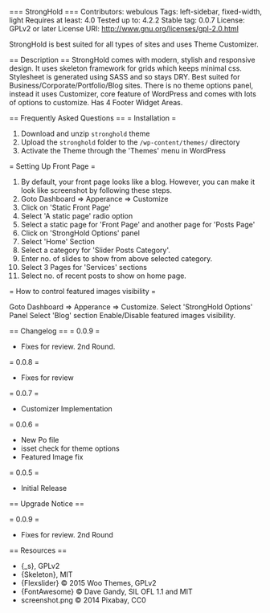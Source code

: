 === StrongHold ===
Contributors: webulous
Tags: left-sidebar, fixed-width, light
Requires at least: 4.0
Tested up to: 4.2.2
Stable tag: 0.0.7
License: GPLv2 or later
License URI: http://www.gnu.org/licenses/gpl-2.0.html

StrongHold is best suited for all types of sites and uses Theme Customizer.

== Description ==
StrongHold comes with modern, stylish and responsive design. It uses skeleton framework for grids which keeps minimal css. Stylesheet is generated using SASS and so stays DRY. Best suited for Business/Corporate/Portfolio/Blog sites. There is no theme options panel, instead it uses Customizer, core feature of WordPress and comes with lots of options to customize. Has 4 Footer Widget Areas.

== Frequently Asked Questions ==
= Installation =
1. Download and unzip `stronghold` theme
2. Upload the `stronghold` folder to the `/wp-content/themes/` directory
3. Activate the Theme through the 'Themes' menu in WordPress

= Setting Up Front Page =
1. By default, your front page looks like a blog. However, you can make it look like screenshot by following these steps.
2. Goto Dashboard => Apperance => Customize
3. Click on 'Static Front Page'
4. Select 'A static page' radio option
4. Select a static page for 'Front Page' and another page for 'Posts Page'
5. Click on 'StrongHold Options' panel
6. Select 'Home' Section
7. Select a category for 'Slider Posts Category'.
8. Enter no. of slides to show from above selected category.
9. Select 3 Pages for 'Services' sections
10. Select no. of recent posts to show on home page.

= How to control featured images visibility =

Goto Dashboard => Apperance => Customize. 
Select 'StrongHold Options' Panel
Select 'Blog' section
Enable/Disable featured images visibility.

== Changelog ==
= 0.0.9 =
* Fixes for review. 2nd Round.

= 0.0.8 =
* Fixes for review

= 0.0.7 =
* Customizer Implementation

= 0.0.6 =
* New Po file
* isset check for theme options
* Featured Image fix

= 0.0.5 =
* Initial Release

== Upgrade Notice ==

= 0.0.9 =
* Fixes for review. 2nd Round

== Resources ==
* {_s}, GPLv2
* {Skeleton}, MIT
* {Flexslider} © 2015 Woo Themes, GPLv2
* {FontAwesome} © Dave Gandy, SIL OFL 1.1 and MIT 
* screenshot.png © 2014 Pixabay, CC0